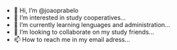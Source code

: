 - 👋 Hi, I’m @joaoprabelo
- 👀 I’m interested in study cooperatives...
- 🌱 I’m currently learning lenguages and administration...
- 💞️ I’m looking to collaborate on my study friends...
- 📫 How to reach me in my email adress...

<!---
joaoprabelo/joaoprabelo is a ✨ special ✨ repository because its `README.md` (this file) appears on your GitHub profile.
You can click the Preview link to take a look at your changes.
--->

